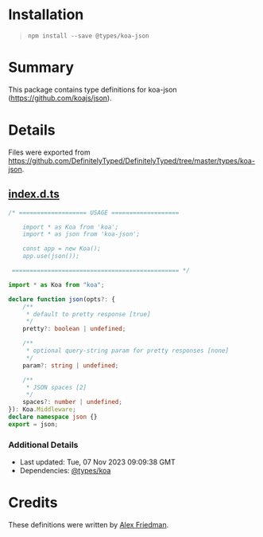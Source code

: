 # Installation
> `npm install --save @types/koa-json`

# Summary
This package contains type definitions for koa-json (https://github.com/koajs/json).

# Details
Files were exported from https://github.com/DefinitelyTyped/DefinitelyTyped/tree/master/types/koa-json.
## [index.d.ts](https://github.com/DefinitelyTyped/DefinitelyTyped/tree/master/types/koa-json/index.d.ts)
````ts
/* =================== USAGE ===================

    import * as Koa from 'koa';
    import * as json from 'koa-json';

    const app = new Koa();
    app.use(json());

 =============================================== */

import * as Koa from "koa";

declare function json(opts?: {
    /**
     * default to pretty response [true]
     */
    pretty?: boolean | undefined;

    /**
     * optional query-string param for pretty responses [none]
     */
    param?: string | undefined;

    /**
     * JSON spaces [2]
     */
    spaces?: number | undefined;
}): Koa.Middleware;
declare namespace json {}
export = json;

````

### Additional Details
 * Last updated: Tue, 07 Nov 2023 09:09:38 GMT
 * Dependencies: [@types/koa](https://npmjs.com/package/@types/koa)

# Credits
These definitions were written by [Alex Friedman](https://github.com/brooklyndev).
